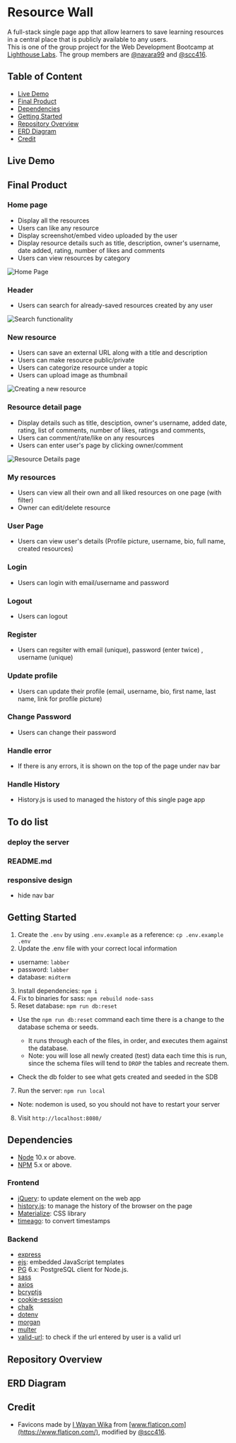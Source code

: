 # Resource Wall

A full-stack single page app that allow learners to save learning resources in a central place that is publicly available to any users.  
This is one of the group project for the Web Development Bootcamp at [Lighthouse Labs](https://www.lighthouselabs.ca/). The group members are [@navara99](https://github.com/navara99) and [@scc416](https://github.com/scc416).

## Table of Content

- [Live Demo](#live-demo)
- [Final Product](#final-product)
- [Dependencies](#dependencies)
- [Getting Started](#getting-started)
- [Repository Overview](#repository-overview)
- [ERD Diagram](#erd-diagram)
- [Credit](#credit)

## Live Demo

## Final Product

### Home page

- Display all the resources
- Users can like any resource
- Display screenshot/embed video uploaded by the user
- Display resource details such as title, description, owner's username, date added, rating, number of likes and comments
- Users can view resources by category

![Home Page](https://github.com/navara99/resourceWall/blob/master/docs/home-page.gif)

### Header

- Users can search for already-saved resources created by any user

![Search functionality](https://github.com/navara99/resourceWall/blob/master/docs/search-functionality.gif)

### New resource

- Users can save an external URL along with a title and description
- Users can make resource public/private
- Users can categorize resource under a topic
- Users can upload image as thumbnail

![Creating a new resource](https://github.com/navara99/resourceWall/blob/master/docs/create-new-resource.gif)

### Resource detail page

- Display details such as title, desciption, owner's username, added date, rating, list of comments, number of likes, ratings and comments,
- Users can comment/rate/like on any resources
- Users can enter user's page by clicking owner/comment

![Resource Details page](https://github.com/navara99/resourceWall/blob/master/docs/resource-details.gif)

### My resources

- Users can view all their own and all liked resources on one page (with filter)
- Owner can edit/delete resource

### User Page

- Users can view user's details (Profile picture, username, bio, full name, created resources)

### Login

- Users can login with email/username and password

### Logout

- Users can logout

### Register

- Users can regsiter with email (unique), password (enter twice) , username (unique)

### Update profile

- Users can update their profile (email, username, bio, first name, last name, link for profile picture)

### Change Password

- Users can change their password

### Handle error

- If there is any errors, it is shown on the top of the page under nav bar

### Handle History

- History.js is used to managed the history of this single page app

## To do list

### deploy the server

### README.md

### responsive design

- hide nav bar

## Getting Started

1. Create the `.env` by using `.env.example` as a reference: `cp .env.example .env`
2. Update the .env file with your correct local information

- username: `labber`
- password: `labber`
- database: `midterm`

3. Install dependencies: `npm i`
4. Fix to binaries for sass: `npm rebuild node-sass`
5. Reset database: `npm run db:reset`

- Use the `npm run db:reset` command each time there is a change to the database schema or seeds.

  - It runs through each of the files, in order, and executes them against the database.
  - Note: you will lose all newly created (test) data each time this is run, since the schema files will tend to `DROP` the tables and recreate them.

- Check the db folder to see what gets created and seeded in the SDB

7. Run the server: `npm run local`

- Note: nodemon is used, so you should not have to restart your server

8. Visit `http://localhost:8080/`

## Dependencies

- [Node](https://nodejs.org/en/) 10.x or above.
- [NPM](https://www.npmjs.com/) 5.x or above.

### Frontend

- [jQuery](https://jquery.com/): to update element on the web app
- [history.js](https://github.com/browserstate/history.js/): to manage the history of the browser on the page
- [Materialize](https://materializecss.com/): CSS library
- [timeago](https://timeago.yarp.com/): to convert timestamps

### Backend

- [express](http://expressjs.com/)
- [ejs](https://ejs.co/): embedded JavaScript templates
- [PG](https://www.postgresql.org/) 6.x: PostgreSQL client for Node.js.
- [sass](https://sass-lang.com/)
- [axios](https://www.axios.com/)
- [bcryptjs](https://github.com/dcodeIO/bcrypt.js)
- [cookie-session](https://github.com/expressjs/cookie-session)
- [chalk](https://github.com/chalk/chalk)
- [dotenv](https://dotenv.org/)
- [morgan](https://github.com/expressjs/morgan)
- [multer](https://github.com/expressjs/multer)
- [valid-url](https://github.com/ogt/valid-url): to check if the url entered by user is a valid url

## Repository Overview

## ERD Diagram

## Credit

- Favicons made by [I Wayan Wika](https://www.flaticon.com/authors/i-wayan-wika) from [www.flaticon.com](https://www.flaticon.com/), modified by [@scc416](https://github.com/scc416).

<!-- 
— What each of you did, individually

1 homepage plus search (Thar)
2 details page - gist (Siu)

- rating, like (also on homepage), comment, go to my page/other user page
  3 make new resources (Both)
- screenshot
- video (dailymotion, Getty Images, codepen, instagram)
- private/public
  4 my resources (Thar)
- filtering
  5 update profile (Both)
  6 login/logout/register (both)

— Show us what you built (demo)

— What you learned and/or what you’ll do differently in final projects

1 divide HTML into smaller ejs files
2 use React
3 learned about merge and we should merge more often
4 commit more often
5 googling skill
6 new async syntax -->
